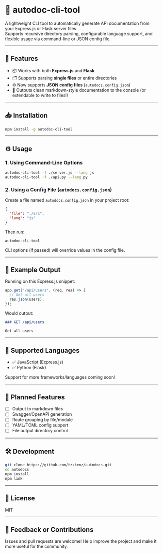 # 📄 autodoc-cli-tool

A lightweight CLI tool to automatically generate API documentation from your Express.js or Flask server files.  
Supports recursive directory parsing, configurable language support, and flexible usage via command-line or JSON config file.

---

## 🚀 Features

- 📦 Works with both **Express.js** and **Flask**
- 🗂️ Supports parsing **single files** or entire directories
- ⚙️ Now supports **JSON config files** (`autodocs.config.json`)
- 📄 Outputs clean markdown-style documentation to the console (or extendable to write to files!)

---

## 📥 Installation

```bash
npm install -g autodoc-cli-tool
```

---

## ⚙️ Usage

### 1. Using Command-Line Options

```bash
autodoc-cli-tool -f ./server.js --lang js
autodoc-cli-tool -f ./api.py --lang py
```

### 2. Using a Config File (`autodocs.config.json`)

Create a file named `autodocs.config.json` in your project root:

```json
{
  "file": "./src",
  "lang": "js"
}
```

Then run:

```bash
autodoc-cli-tool
```

CLI options (if passed) will override values in the config file.

---

## 📝 Example Output

Running on this Express.js snippet:

```js
app.get("/api/users", (req, res) => {
  // Get all users
  res.json(users);
});
```

Would output:

```md
### GET /api/users

Get all users
```

---

## 📂 Supported Languages

- ✅ JavaScript (Express.js)
- ✅ Python (Flask)

Support for more frameworks/languages coming soon!

---

## 🧩 Planned Features

- [ ] Output to markdown files
- [ ] Swagger/OpenAPI generation
- [ ] Route grouping by file/module
- [ ] YAML/TOML config support
- [ ] File output directory control

---

## 🛠️ Development

```bash
git clone https://github.com/tzzkenz/autodocs.git
cd autodocs
npm install
npm link
```

---

## 📃 License

MIT

---

## 💬 Feedback or Contributions

Issues and pull requests are welcome! Help improve the project and make it more useful for the community.
